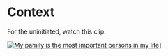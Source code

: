 # Context

For the uninitiated, watch this clip:

[![My pamily is the most important persons in my life](https://i.ytimg.com/vi/ntXg9jOC_f8/hqdefault.jpg)](https://youtu.be/ntXg9jOC_f8?t=39)]
